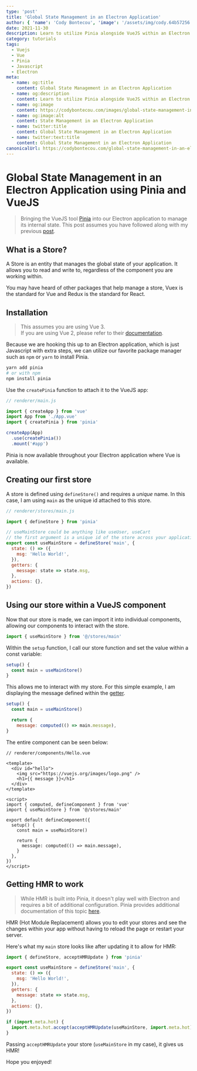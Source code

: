```yaml
---
type: 'post'
title: 'Global State Management in an Electron Application'
author: { 'name': 'Cody Bontecou', 'image': '/assets/img/cody.64b57256.jpg' }
date: 2021-11-30
description: Learn to utilize Pinia alongside VueJS within an Electron app to easily manage UI state.
category: tutorials
tags:
  - Vuejs
  - Vue
  - Pinia
  - Javascript
  - Electron
meta:
  - name: og:title
    content: Global State Management in an Electron Application
  - name: og:description
    content: Learn to utilize Pinia alongside VueJS within an Electron app to easily manage UI state.
  - name: og:image
    content: https://codybontecou.com/images/global-state-management-in-an-electron-app-meta.png
  - name: og:image:alt
    content: State Management in an Electron Application
  - name: twitter:title
    content: Global State Management in an Electron Application
  - name: twitter:text:title
    content: Global State Management in an Electron Application
canonicalUrl: https://codybontecou.com/global-state-management-in-an-electron-app.html
---
```


# Global State Management in an Electron Application using Pinia and VueJS

> Bringing the VueJS tool [Pinia](https://pinia.esm.dev/) into our Electron application to manage its internal state. This post assumes you have followed along with my previous [post](https://codybontecou.com/electron-app-with-vuejs-and-vite.html).

## What is a Store?

A Store is an entity that manages the global state of your application. It allows you to read and write to, regardless of the component you are working within.

You may have heard of other packages that help manage a store, Vuex is the standard for Vue and Redux is the standard for React.

## Installation

> This assumes you are using Vue 3. \
> If you are using Vue 2, please refer to their [documentation](https://pinia.esm.dev/getting-started.html#installation).

Because we are hooking this up to an Electron application, which is just Javascript with extra steps, we can utilize our favorite package manager such as `npm` or `yarn` to install Pinia.

```bash
yarn add pinia
# or with npm
npm install pinia
```

Use the `createPinia` function to attach it to the VueJS app:

```js
// renderer/main.js

import { createApp } from 'vue'
import App from './App.vue'
import { createPinia } from 'pinia'

createApp(App)
  .use(createPinia())
  .mount('#app')
```

Pinia is now available throughout your Electron application where Vue is available.

## Creating our first store

A store is defined using `defineStore()` and requires a _unique_ name. In this case, I am using `main` as the unique id attached to this store.

```js
// renderer/stores/main.js

import { defineStore } from 'pinia'

// useMainStore could be anything like useUser, useCart
// the first argument is a unique id of the store across your application
export const useMainStore = defineStore('main', {
  state: () => ({
    msg: 'Hello World!',
  }),
  getters: {
    message: state => state.msg,
  },
  actions: {},
})
```

## Using our store within a VueJS component

Now that our store is made, we can import it into individual components, allowing our components to interact with the store.

```js
import { useMainStore } from '@/stores/main'
```

Within the `setup` function, I call our store function and set the value within a const variable:

```js
setup() {
  const main = useMainStore()
}
```

This allows me to interact with my store. For this simple example, I am displaying the message defined within the [getter](https://pinia.esm.dev/core-concepts/getters.html).

```js
setup() {
  const main = useMainStore()

  return {
    message: computed(() => main.message),
}
```

The entire component can be seen below:

```vue
// renderer/components/Hello.vue

<template>
  <div id="hello">
    <img src="https://vuejs.org/images/logo.png" />
    <h1>{{ message }}</h1>
  </div>
</template>

<script>
import { computed, defineComponent } from 'vue'
import { useMainStore } from '@/stores/main'

export default defineComponent({
  setup() {
    const main = useMainStore()

    return {
      message: computed(() => main.message),
    }
  },
})
</script>
```

## Getting HMR to work

> While HMR is built into Pinia, it doesn't play well with Electron and requires a bit of additional configuration.
> Pinia provides additional documentation of this topic [here](https://pinia.esm.dev/cookbook/hot-module-replacement.html).

HMR (Hot Module Replacement) allows you to edit your stores and see the changes within your app without having to reload the page or restart your server.

Here's what my `main` store looks like after updating it to allow for HMR:

```js
import { defineStore, acceptHMRUpdate } from 'pinia'

export const useMainStore = defineStore('main', {
  state: () => ({
    msg: 'Hello World!',
  }),
  getters: {
    message: state => state.msg,
  },
  actions: {},
})

if (import.meta.hot) {
  import.meta.hot.accept(acceptHMRUpdate(useMainStore, import.meta.hot))
}
```

Passing `acceptHMRUpdate` your store (`useMainStore` in my case), it gives us HMR!

Hope you enjoyed!

<SimpleNewsletter />
<Post />
